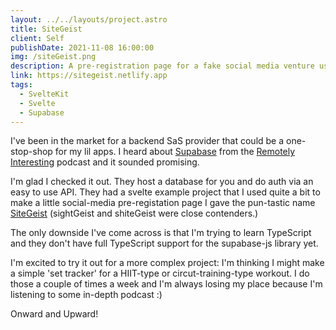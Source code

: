 ```yaml
---
layout: ../../layouts/project.astro
title: SiteGeist
client: Self
publishDate: 2021-11-08 16:00:00
img: /siteGeist.png
description: A pre-registration page for a fake social media venture using SvelteKit frontend and Supabase backend.
link: https://sitegeist.netlify.app
tags:
  - SvelteKit
  - Svelte
  - Supabase
---
```


I've been in the market for a backend SaS provider that could be a one-stop-shop for my lil apps. I heard about [Supabase](https://supabase.io/) from the [Remotely Interesting](https://dev.to/jsparty) podcast and it sounded promising.

I'm glad I checked it out. They host a database for you and do auth via an easy to use API. They had a svelte example project that I used quite a bit to make a little social-media pre-registation page I gave the pun-tastic name [SiteGeist](https://sitegeist.netlify.app/) (sightGeist and shiteGeist were close contenders.)

The only downside I've come across is that I'm trying to learn TypeScript and they don't have full TypeScript support for the supabase-js library yet.

I'm excited to try it out for a more complex project: I'm thinking I might make a simple 'set tracker' for a HIIT-type or circut-training-type workout. I do those a couple of times a week and I'm always losing my place because I'm listening to some in-depth podcast :)

Onward and Upward!

